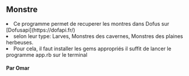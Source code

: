 <h2> Monstre </h2>

<li> Ce programme permet de recuperer les montres dans Dofus sur [Dofusapi](https://dofapi.fr/) </li>

<li> selon leur type: Larves, Monstres des cavernes, Monstres des plaines herbeuses. </li>

<li>  Pour cela, il faut installer les gems appropriés il suffit de lancer le programme app.rb sur le terminal</li>

<h4> Par Omar </h4>

